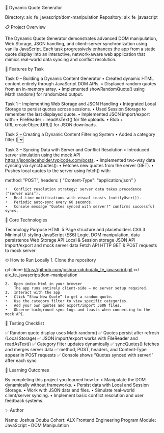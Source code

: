 🧠 Dynamic Quote Generator

Directory: alx_fe_javascript/dom-manipulation
Repository: alx_fe_javascript


📋 Project Overview

The Dynamic Quote Generator demonstrates advanced DOM manipulation, Web Storage, JSON handling, and client–server synchronization using vanilla JavaScript.
Each task progressively enhances the app from a static quote display into an interactive, network-aware web application that mimics real-world data syncing and conflict resolution.


🚀 Features by Task

Task 0 – Building a Dynamic Content Generator
	•	Created dynamic HTML content entirely through JavaScript DOM APIs.
	•	Displayed random quotes from an in-memory array.
	•	Implemented showRandomQuote() using Math.random() for randomized output.

Task 1 – Implementing Web Storage and JSON Handling
	•	Integrated Local Storage to persist quotes across sessions.
	•	Used Session Storage to remember the last displayed quote.
	•	Implemented JSON import/export with:
	•	FileReader + readAsText() for file uploads.
	•	Blob + URL.createObjectURL() for JSON downloads.

Task 2 – Creating a Dynamic Content Filtering System
	•	Added a category filter (<select>) dynamically populated from stored quotes.
	•	Implemented populateCategories() and filterQuotes() for real-time filtering.
	•	Persisted the user’s last selected filter using Local Storage.
	•	Automatically updated categories when new quotes were added or imported.

Task 3 – Syncing Data with Server and Conflict Resolution
	•	Introduced server simulation using the mock API https://jsonplaceholder.typicode.com/posts.
	•	Implemented two-way data syncing via syncQuotes():
	•	Fetches new quotes from the server (GET).
	•	Pushes local quotes to the server using fetch() with:

method: "POST",
headers: { "Content-Type": "application/json" }


	•	Conflict resolution strategy: server data takes precedence (“server wins”).
	•	Real-time notifications with visual toasts (notifyUser()).
	•	Periodic auto-sync every 60 seconds.
	•	Console message "Quotes synced with server!" confirms successful syncs.


🧩 Core Technologies

Technology	Purpose
HTML 5	Page structure and placeholders
CSS 3	Minimal UI styling
JavaScript (ES6)	Logic, DOM manipulation, data persistence
Web Storage API	Local & Session storage
JSON API	Import/export and mock server data
Fetch API	HTTP GET & POST requests to mock server


⚙️ How to Run Locally
	1.	Clone the repository

git clone https://github.com/joshua-odubu/alx_fe_javascript.git
cd alx_fe_javascript/dom-manipulation


	2.	Open index.html in your browser
        The app runs entirely client-side — no server setup required.
	3.	Interact with the app
	•	Click “Show New Quote” to get a random quote.
	•	Use the category filter to view specific categories.
	•	Add your own quotes and export/import JSON files.
	•	Observe background sync logs and toasts when connecting to the mock API.


🧪 Testing Checklist

✅ Random quote display uses Math.random()
✅ Quotes persist after refresh (Local Storage)
✅ JSON import/export works with FileReader and readAsText()
✅ Category filter updates dynamically
✅ syncQuotes() fetches and merges server data
✅ method, POST, headers, and Content-Type appear in POST requests
✅ Console shows “Quotes synced with server!” after each sync


🏁 Learning Outcomes

By completing this project you learned how to:
	•	Manipulate the DOM dynamically without frameworks.
	•	Persist data with Local and Session Storage.
	•	Work with JSON data and files.
	•	Simulate real-world client/server syncing.
	•	Implement basic conflict resolution and user feedback systems.


✨ Author

Name: Joshua Odubu
Cohort: ALX Frontend Engineering Program
Module: JavaScript – DOM Manipulation

